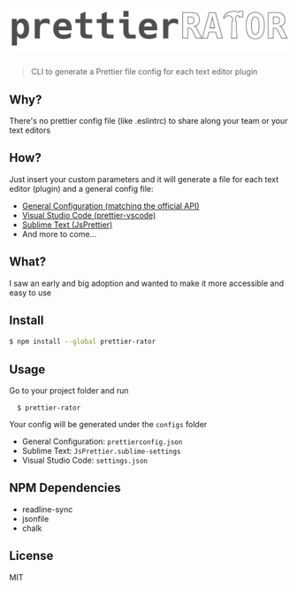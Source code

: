 # [![prettierRATOR](media/logo.png)](https://github.com/Fenwil/prettierRATOR)

> CLI to generate a Prettier file config for each text editor plugin

## Why?
There's no prettier config file (like .eslintrc) to share along your team or your text editors

## How?
Just insert your custom parameters and it will generate a file for each text editor (plugin) and a general config file:
* [General Configuration (matching the official API)](https://github.com/prettier/prettier#api)
* [Visual Studio Code (prettier-vscode)](https://marketplace.visualstudio.com/items?itemName=esbenp.prettier-vscode)
* [Sublime Text (JsPrettier)](https://packagecontrol.io/packages/JsPrettier)
* And more to come...

## What?
I saw an early and big adoption and wanted to make it more accessible and easy to use

## Install
```bash
$ npm install --global prettier-rator
```

## Usage
Go to your project folder and run

```
  $ prettier-rator
```

Your config will be generated under the `configs` folder
  * General Configuration: `prettierconfig.json`
  * Sublime Text: `JsPrettier.sublime-settings`
  * Visual Studio Code: `settings.json`

## NPM Dependencies
* readline-sync
* jsonfile
* chalk

## License
MIT
